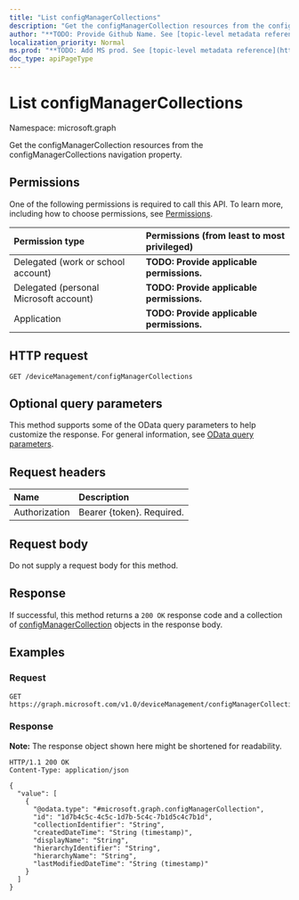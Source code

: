 ```yaml
---
title: "List configManagerCollections"
description: "Get the configManagerCollection resources from the configManagerCollections navigation property."
author: "**TODO: Provide Github Name. See [topic-level metadata reference](https://msgo.azurewebsites.net/add/document/guidelines/metadata.html#topic-level-metadata)**"
localization_priority: Normal
ms.prod: "**TODO: Add MS prod. See [topic-level metadata reference](https://msgo.azurewebsites.net/add/document/guidelines/metadata.html#topic-level-metadata)**"
doc_type: apiPageType
---
```


# List configManagerCollections
Namespace: microsoft.graph



Get the configManagerCollection resources from the configManagerCollections navigation property.

## Permissions
One of the following permissions is required to call this API. To learn more, including how to choose permissions, see [Permissions](/graph/permissions-reference).

|Permission type|Permissions (from least to most privileged)|
|:---|:---|
|Delegated (work or school account)|**TODO: Provide applicable permissions.**|
|Delegated (personal Microsoft account)|**TODO: Provide applicable permissions.**|
|Application|**TODO: Provide applicable permissions.**|

## HTTP request

<!-- {
  "blockType": "ignored"
}
-->
``` http
GET /deviceManagement/configManagerCollections
```

## Optional query parameters
This method supports some of the OData query parameters to help customize the response. For general information, see [OData query parameters](/graph/query-parameters).

## Request headers
|Name|Description|
|:---|:---|
|Authorization|Bearer {token}. Required.|

## Request body
Do not supply a request body for this method.

## Response

If successful, this method returns a `200 OK` response code and a collection of [configManagerCollection](../resources/configmanagercollection.md) objects in the response body.

## Examples

### Request
<!-- {
  "blockType": "request",
  "name": "list_configmanagercollection"
}
-->
``` http
GET https://graph.microsoft.com/v1.0/deviceManagement/configManagerCollections
```


### Response
**Note:** The response object shown here might be shortened for readability.
<!-- {
  "blockType": "response",
  "truncated": true,
  "@odata.type": "Collection(microsoft.graph.configManagerCollection)"
}
-->
``` http
HTTP/1.1 200 OK
Content-Type: application/json

{
  "value": [
    {
      "@odata.type": "#microsoft.graph.configManagerCollection",
      "id": "1d7b4c5c-4c5c-1d7b-5c4c-7b1d5c4c7b1d",
      "collectionIdentifier": "String",
      "createdDateTime": "String (timestamp)",
      "displayName": "String",
      "hierarchyIdentifier": "String",
      "hierarchyName": "String",
      "lastModifiedDateTime": "String (timestamp)"
    }
  ]
}
```

